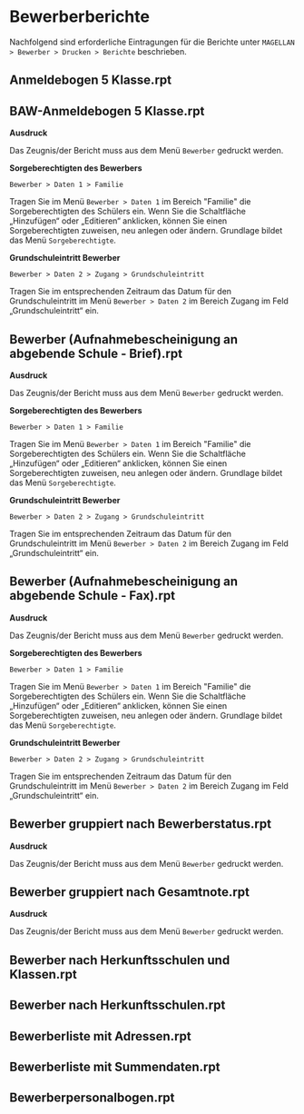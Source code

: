 # Bewerberberichte

Nachfolgend sind erforderliche Eintragungen für die Berichte unter `MAGELLAN > Bewerber > Drucken > Berichte` beschrieben.

## Anmeldebogen 5 Klasse.rpt

## BAW-Anmeldebogen 5 Klasse.rpt

**Ausdruck**

Das Zeugnis/der Bericht muss aus dem Menü `Bewerber` gedruckt werden.

**Sorgeberechtigten des Bewerbers**

`Bewerber > Daten 1 > Familie`
 
Tragen Sie im Menü `Bewerber > Daten 1` im Bereich "Familie" die Sorgeberechtigten des Schülers ein. Wenn Sie die Schaltfläche „Hinzufügen“ oder „Editieren“ anklicken, können Sie einen Sorgeberechtigten zuweisen, neu anlegen oder ändern. Grundlage bildet das Menü `Sorgeberechtigte`.

**Grundschuleintritt Bewerber**

`Bewerber > Daten 2 > Zugang > Grundschuleintritt`

Tragen Sie im entsprechenden Zeitraum das Datum für den Grundschuleintritt im Menü `Bewerber > Daten 2` im Bereich Zugang im Feld „Grundschuleintritt“ ein.

## Bewerber (Aufnahmebescheinigung an abgebende Schule - Brief).rpt

**Ausdruck**

Das Zeugnis/der Bericht muss aus dem Menü `Bewerber` gedruckt werden.

**Sorgeberechtigten des Bewerbers**

`Bewerber > Daten 1 > Familie`
 
Tragen Sie im Menü `Bewerber > Daten 1` im Bereich "Familie" die Sorgeberechtigten des Schülers ein. Wenn Sie die Schaltfläche „Hinzufügen“ oder „Editieren“ anklicken, können Sie einen Sorgeberechtigten zuweisen, neu anlegen oder ändern. Grundlage bildet das Menü `Sorgeberechtigte`.

**Grundschuleintritt Bewerber**

`Bewerber > Daten 2 > Zugang > Grundschuleintritt`

Tragen Sie im entsprechenden Zeitraum das Datum für den Grundschuleintritt im Menü `Bewerber > Daten 2` im Bereich Zugang im Feld „Grundschuleintritt“ ein.

## Bewerber (Aufnahmebescheinigung an abgebende Schule - Fax).rpt

**Ausdruck**

Das Zeugnis/der Bericht muss aus dem Menü `Bewerber` gedruckt werden.

**Sorgeberechtigten des Bewerbers**

`Bewerber > Daten 1 > Familie`
 
Tragen Sie im Menü `Bewerber > Daten 1` im Bereich "Familie" die Sorgeberechtigten des Schülers ein. Wenn Sie die Schaltfläche „Hinzufügen“ oder „Editieren“ anklicken, können Sie einen Sorgeberechtigten zuweisen, neu anlegen oder ändern. Grundlage bildet das Menü `Sorgeberechtigte`.

**Grundschuleintritt Bewerber**

`Bewerber > Daten 2 > Zugang > Grundschuleintritt`

Tragen Sie im entsprechenden Zeitraum das Datum für den Grundschuleintritt im Menü `Bewerber > Daten 2` im Bereich Zugang im Feld „Grundschuleintritt“ ein.

## Bewerber gruppiert nach Bewerberstatus.rpt

**Ausdruck**

Das Zeugnis/der Bericht muss aus dem Menü `Bewerber` gedruckt werden.

## Bewerber gruppiert nach Gesamtnote.rpt

**Ausdruck**

Das Zeugnis/der Bericht muss aus dem Menü `Bewerber` gedruckt werden.

## Bewerber nach Herkunftsschulen und Klassen.rpt

## Bewerber nach Herkunftsschulen.rpt

## Bewerberliste mit Adressen.rpt

## Bewerberliste mit Summendaten.rpt

## Bewerberpersonalbogen.rpt
